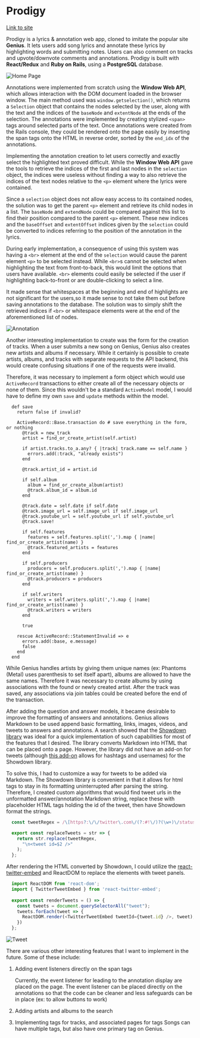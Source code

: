 # Prodigy

[Link to site](https://prodigy-docker.herokuapp.com/)

Prodigy is a lyrics & annotation web app, cloned to imitate the popular site **Genius**. It lets users add song lyrics and annotate these lyrics by highlighting words and submitting notes. Users can also comment on tracks and upvote/downvote comments and annotations. Prodigy is built with **React/Redux** and **Ruby on Rails**, using a **PostgreSQL** database.

![Home Page](/app/assets/images/prodigy.png)

Annotations were implemented from scratch using the **Window Web API**, which allows interaction with the DOM document loaded in the browser window. The main method used was `window.getselection()`, which returns a `Selection` object that contains the nodes selected by the user, along with the text and the indices of the `baseNode` and `extentNode` at the ends of the selection. The annotations were implemented by creating stylized `<span>` tags around selected parts of the text. Once annotations were created from the Rails console, they could be rendered onto the page easily by inserting the span tags onto the HTML in reverse order, sorted by the `end_idx` of the annotations.

Implementing the annotation creation to let users correctly and exactly select the highlighted text proved difficult. While the **Window Web API** gave the tools to retrieve the indices of the first and last nodes in the `selection` object, the indices were useless without finding a way to also retrieve the indices of the text nodes relative to the `<p>` element where the lyrics were contained.

Since a `selection` object does not allow easy access to its contained nodes, the solution was to get the parent `<p>` element and retrieve its child nodes in a list. The `baseNode` and `extendNode` could be compared against this list to find their position compared to the parent `<p>` element. These new indices and the `baseOffset` and `extentOffset` indices given by the `selection` could be converted to indices referring to the position of the annotation in the lyrics.

During early implementation, a consequence of using this system was having a `<br>` element at the end of the `selection` would cause the parent element `<p>` to be selected instead. While `<br>`s cannot be selected when highlighting the text from front-to-back, this would limit the options that users have available. `<br>` elements could easily be selected if the user if highlighting back-to-front or are double-clicking to select a line.

It made sense that whitespaces at the beginning and end of highlights are not significant for the users,so it made sense to not take them out before saving annotations to the database. The solution was to simply shift the retrieved indices if `<br>` or whitespace elements were at the end of the aforementioned list of nodes.

![Annotation](/app/assets/images/annotation.png)

Another interesting implementation to create was the form for the creation of tracks. When a user submits a new song on Genius, Genius also creates new artists and albums if necessary. While it certainly is possible to create artists, albums, and tracks with separate requests to the API backend, this would create confusing situations if one of the requests were invalid.

Therefore, it was necessary to implement a form object which would use `ActiveRecord` transactions to either create all of the necessary objects or none of them. Since this wouldn't be a standard `ActiveModel` model, I would have to define my own `save` and `update` methods within the model.

```
  def save
    return false if invalid?

    ActiveRecord::Base.transaction do # save everything in the form, or nothing
      @track = new_track
      artist = find_or_create_artist(self.artist)

      if artist.tracks.to_a.any? { |track| track.name == self.name }
        errors.add(:track, "already exists")
      end

      @track.artist_id = artist.id

      if self.album
        album = find_or_create_album(artist)
        @track.album_id = album.id
      end

      @track.date = self.date if self.date
      @track.image_url = self.image_url if self.image_url
      @track.youtube_url = self.youtube_url if self.youtube_url
      @track.save!

      if self.features
        features = self.features.split(',').map { |name| find_or_create_artist(name) }
        @track.featured_artists = features
      end

      if self.producers
        producers = self.producers.split(',').map { |name| find_or_create_artist(name) }
        @track.producers = producers
      end

      if self.writers
        writers = self.writers.split(',').map { |name| find_or_create_artist(name) }
        @track.writers = writers
      end
      
      true

    rescue ActiveRecord::StatementInvalid => e
      errors.add(:base, e.message)
      false
    end
  end
```
While Genius handles artists by giving them unique names (ex: Phantoms (Metal) uses parenthesis to set itself apart), albums are allowed to have the same names. Therefore it was necessary to create albums by using associations with the found or newly created artist. After the track was saved, any associations via join tables could be created before the end of the transaction.

After adding the question and answer models, it became desirable to improve the formatting of answers and annotations. Genius allows Markdown to be used append basic formatting, links, images, videos, and tweets to answers and annotations. A search showed that the [Showdown library](https://github.com/showdownjs/showdown) was ideal for a quick implementation of such capabilities for most of the features that I desired. The library converts Markdown into HTML that can be placed onto a page. However, the library did not have an add-on for tweets (although [this add-on](https://github.com/showdownjs/twitter-extension) allows for hashtags and usernames) for the Showdown library.

To solve this, I had to customize a way for tweets to be added via Markdown. The Showdown library is convenient in that it allows for html tags to stay in its formatting uninterrupted after parsing the string. Therefore, I created custom algorithms that would find tweet urls in the unformatted answer/annotation Markdown string, replace these with placeholder HTML tags holding the id of the tweet, then have Showdown format the strings.

```javascript
  const tweetRegex = /\[https?:\/\/twitter\.com\/(?:#!\/)?(\w+)\/status\/(\d+)\]$/g;

  export const replaceTweets = str => {
    return str.replace(tweetRegex, 
      "\n<tweet id=$2 />"
    );
  };
```

After rendering the HTML converted by Showdown, I could utilize the [react-twitter-embed](https://github.com/saurabhnemade/react-twitter-embed) and ReactDOM to replace the elements with tweet panels.

```javascript
  import ReactDOM from 'react-dom';
  import { TwitterTweetEmbed } from 'react-twitter-embed';
  
  export const renderTweets = () => {
    const tweets = document.querySelectorAll("tweet");
    tweets.forEach(tweet => {
      ReactDOM.render(<TwitterTweetEmbed tweetId={tweet.id} />, tweet);
    })
  };
```

![Tweet](/app/assets/images/tweet.png)

There are various other interesting features that I want to implement in the future. Some of these include:

1. Adding event listeners directly on the span tags

   Currently, the event listener for leading to the annotation display are placed on the page. The event listener can be placed directly on the annotations so that the code can be cleaner and less safeguards can be in place (ex: to allow buttons to work)

2. Adding artists and albums to the search

3. Implementing tags for tracks, and associated pages for tags
   Songs can have multiple tags, but also have one primary tag on Genius.
